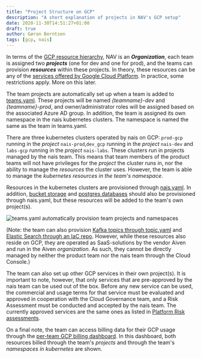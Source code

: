 ```yaml
---
title: "Project Structure on GCP"
description: "A short explanation of projects in NAV's GCP setup"
date: 2020-11-30T14:51:27+01:00
draft: true
author: Gøran Berntsen
tags: [gcp, nais]
---
```


In terms of the [GCP resource hierarchy](https://cloud.google.com/resource-manager/docs/cloud-platform-resource-hierarchy), NAV is an **_Organization_**, each team is assigned two **_projects_** (one for dev and one for prod), and the teams can provision **_resources_** within these projects. In theory, these resources can be any of the [services offered by Google Cloud Platform](https://cloud.google.com/docs/overview/cloud-platform-services). In practice, some restrictions apply. More on this later.

The team projects are automatically set up when a team is added to [teams.yaml](https://github.com/navikt/teams). These projects will be named *{teamname}-dev* and *{teamname}-prod*, and owner/administrator roles will be assigned based on the associated Azure AD group. In addition, the team is assigned its own namespace in the nais kubernetes clusters. The namespace is named the same as the team in teams.yaml. 

There are three kubernetes clusters operated by nais on GCP: `prod-gcp` running in the *project* `nais-prod`,`dev_gcp` running in the *project* `nais-dev` and `labs-gcp` running in the *project* `nais-labs`. These clusters run in projects managed by the nais team. This means that team members of the product teams will not have privileges for the *project* the cluster runs in, nor the ability to manage the *resources* the cluster uses. However, the team is able to manage the *kubernetes resources in the team's namespace*.  

Resources in the kubernetes clusters are provisioned through [nais.yaml](https://doc.nais.io/nais-application/nais.yaml/reference/). In addition, [bucket storage](https://doc.nais.io/persistence/buckets/) and [postgres databases](https://doc.nais.io/persistence/postgres/) should also be provisioned through nais.yaml, but these resources will be added to the team's own project(s). 

![teams.yaml automatically provision team projects and namespaces](/blog/images/team_projects.png)

(Note: the team can also provision [Kafka topics through topic.yaml](https://doc.nais.io/addons/kafka/) and [Elastic Search through an IaC repo](https://doc.nais.io/persistence/elastic-search/). However, while these resources also reside on GCP, they are operated as SaaS-solutions by the vendor Aiven and run in the Aiven *organization*. As such, they cannot be directly managed by neither the product team nor the nais team through the Cloud Console.)

The team can also set up other GCP services in their own project(s). It is important to note, however, that only services that are pre-approved by the nais team can be used out of the box. Before any new service can be used, the commercial and usage terms for that service must be evaluated and approved in cooperation with the Cloud Governance team, and a Risk Assessment must be conducted and accepted by the nais team. The currently approved services are the same ones as listed in [Platform Risk assessments](https://doc.nais.io/legal/nais-ros/).

On a final note, the team can access billing data for their GCP usage through the [per-team GCP billing dashboard](https://datastudio.google.com/u/1/reporting/417b0a1d-b307-4a6d-a699-77a6ab239661/page/mJdmB). In this dashboard, both resources billed through the team's *projects* and through the team's *namespaces in kubernetes* are shown.